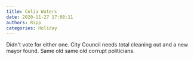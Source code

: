 ```yaml
---
title: Celia Waters
date: 2020-11-27 17:08:11
authors: Ripp
categories: Holiday
---
```


 Didn't vote for either one. City Council needs total cleaning out and a new mayor found. Same old same old corrupt politicians.